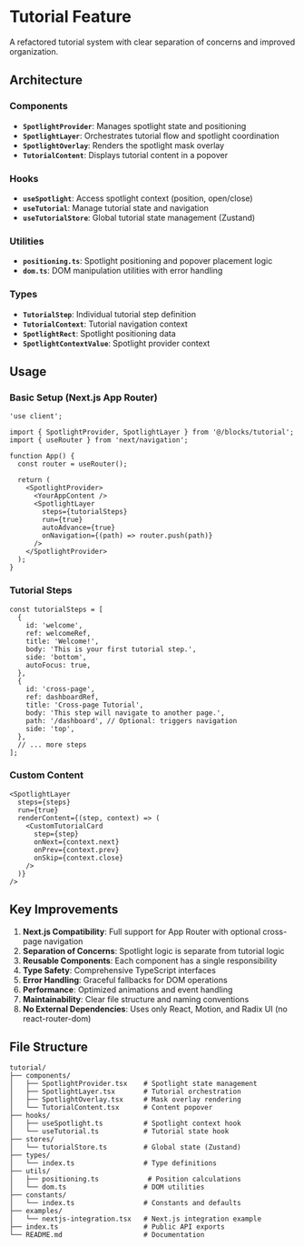 # Tutorial Feature

A refactored tutorial system with clear separation of concerns and improved organization.

## Architecture

### Components

- **`SpotlightProvider`**: Manages spotlight state and positioning
- **`SpotlightLayer`**: Orchestrates tutorial flow and spotlight coordination
- **`SpotlightOverlay`**: Renders the spotlight mask overlay
- **`TutorialContent`**: Displays tutorial content in a popover

### Hooks

- **`useSpotlight`**: Access spotlight context (position, open/close)
- **`useTutorial`**: Manage tutorial state and navigation
- **`useTutorialStore`**: Global tutorial state management (Zustand)

### Utilities

- **`positioning.ts`**: Spotlight positioning and popover placement logic
- **`dom.ts`**: DOM manipulation utilities with error handling

### Types

- **`TutorialStep`**: Individual tutorial step definition
- **`TutorialContext`**: Tutorial navigation context
- **`SpotlightRect`**: Spotlight positioning data
- **`SpotlightContextValue`**: Spotlight provider context

## Usage

### Basic Setup (Next.js App Router)

```tsx
'use client';

import { SpotlightProvider, SpotlightLayer } from '@/blocks/tutorial';
import { useRouter } from 'next/navigation';

function App() {
  const router = useRouter();
  
  return (
    <SpotlightProvider>
      <YourAppContent />
      <SpotlightLayer 
        steps={tutorialSteps} 
        run={true} 
        autoAdvance={true}
        onNavigation={(path) => router.push(path)}
      />
    </SpotlightProvider>
  );
}
```

### Tutorial Steps

```tsx
const tutorialSteps = [
  {
    id: 'welcome',
    ref: welcomeRef,
    title: 'Welcome!',
    body: 'This is your first tutorial step.',
    side: 'bottom',
    autoFocus: true,
  },
  {
    id: 'cross-page',
    ref: dashboardRef,
    title: 'Cross-page Tutorial',
    body: 'This step will navigate to another page.',
    path: '/dashboard', // Optional: triggers navigation
    side: 'top',
  },
  // ... more steps
];
```

### Custom Content

```tsx
<SpotlightLayer
  steps={steps}
  run={true}
  renderContent={(step, context) => (
    <CustomTutorialCard
      step={step}
      onNext={context.next}
      onPrev={context.prev}
      onSkip={context.close}
    />
  )}
/>
```

## Key Improvements

1. **Next.js Compatibility**: Full support for App Router with optional cross-page navigation
2. **Separation of Concerns**: Spotlight logic is separate from tutorial logic
3. **Reusable Components**: Each component has a single responsibility
4. **Type Safety**: Comprehensive TypeScript interfaces
5. **Error Handling**: Graceful fallbacks for DOM operations
6. **Performance**: Optimized animations and event handling
7. **Maintainability**: Clear file structure and naming conventions
8. **No External Dependencies**: Uses only React, Motion, and Radix UI (no react-router-dom)

## File Structure

```
tutorial/
├── components/
│   ├── SpotlightProvider.tsx    # Spotlight state management
│   ├── SpotlightLayer.tsx       # Tutorial orchestration
│   ├── SpotlightOverlay.tsx     # Mask overlay rendering
│   └── TutorialContent.tsx      # Content popover
├── hooks/
│   ├── useSpotlight.ts          # Spotlight context hook
│   └── useTutorial.ts           # Tutorial state hook
├── stores/
│   └── tutorialStore.ts         # Global state (Zustand)
├── types/
│   └── index.ts                 # Type definitions
├── utils/
│   ├── positioning.ts            # Position calculations
│   └── dom.ts                   # DOM utilities
├── constants/
│   └── index.ts                 # Constants and defaults
├── examples/
│   └── nextjs-integration.tsx   # Next.js integration example
├── index.ts                     # Public API exports
└── README.md                    # Documentation
```
